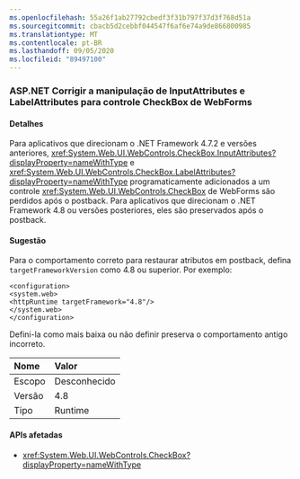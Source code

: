 ```yaml
---
ms.openlocfilehash: 55a26f1ab27792cbedf3f31b797f37d3f768d51a
ms.sourcegitcommit: cbacb5d2cebbf044547f6af6e74a9de866800985
ms.translationtype: MT
ms.contentlocale: pt-BR
ms.lasthandoff: 09/05/2020
ms.locfileid: "89497100"
---
```

### <a name="aspnet-fix-handling-of-inputattributes-and-labelattributes-for-webforms-checkbox-control"></a>ASP.NET Corrigir a manipulação de InputAttributes e LabelAttributes para controle CheckBox de WebForms

#### <a name="details"></a>Detalhes

Para aplicativos que direcionam o .NET Framework 4.7.2 e versões anteriores, <xref:System.Web.UI.WebControls.CheckBox.InputAttributes?displayProperty=nameWithType> e <xref:System.Web.UI.WebControls.CheckBox.LabelAttributes?displayProperty=nameWithType> programaticamente adicionados a um controle <xref:System.Web.UI.WebControls.CheckBox> de WebForms são perdidos após o postback. Para aplicativos que direcionam o .NET Framework 4.8 ou versões posteriores, eles são preservados após o postback.

#### <a name="suggestion"></a>Sugestão

Para o comportamento correto para restaurar atributos em postback, defina <code>targetFrameworkVersion</code> como 4.8 ou superior. Por exemplo:<pre><code class="lang-xml">&lt;configuration&gt;&#13;&#10;&lt;system.web&gt;&#13;&#10;&lt;httpRuntime targetFramework=&quot;4.8&quot;/&gt;&#13;&#10;&lt;/system.web&gt;&#13;&#10;&lt;/configuration&gt;&#13;&#10;</code></pre>Defini-la como mais baixa ou não definir preserva o comportamento antigo incorreto.

| Nome    | Valor       |
|:--------|:------------|
| Escopo   |Desconhecido|
|Versão|4.8|
|Tipo|Runtime|

#### <a name="affected-apis"></a>APIs afetadas

- <xref:System.Web.UI.WebControls.CheckBox?displayProperty=nameWithType>

<!--

#### Affected APIs

- `T:System.Web.UI.WebControls.CheckBox`

-->

